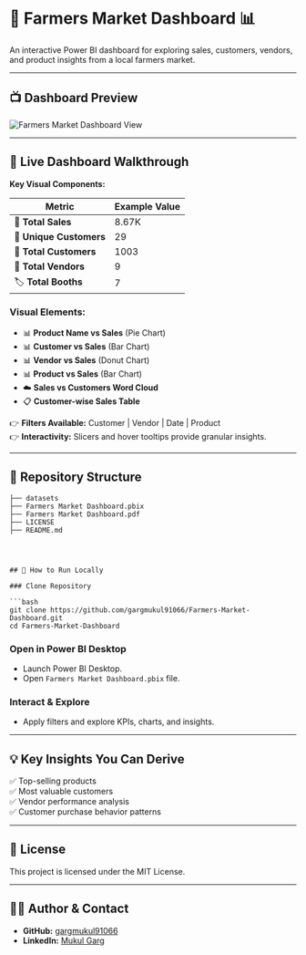 # 🥕 Farmers Market Dashboard 📊  

An interactive Power BI dashboard for exploring sales, customers, vendors, and product insights from a local farmers market.

---

## 📺 Dashboard Preview

![Farmers Market Dashboard View](./Farmers%20Market%20Dashboard.png)

---

## 🌟 Live Dashboard Walkthrough

**Key Visual Components:**

| Metric                    | Example Value |
|--------------------------|---------------|
| 🛒 **Total Sales**         | 8.67K         |
| 👥 **Unique Customers**    | 29            |
| 👤 **Total Customers**     | 1003          |
| 🏪 **Total Vendors**       | 9             |
| 🏷️ **Total Booths**        | 7             |

### Visual Elements:
- 📊 **Product Name vs Sales** (Pie Chart)  
- 📊 **Customer vs Sales** (Bar Chart)  
- 📊 **Vendor vs Sales** (Donut Chart)  
- 📊 **Product vs Sales** (Bar Chart)  
- ☁️ **Sales vs Customers Word Cloud**  
- 📋 **Customer-wise Sales Table**  

👉 **Filters Available:** Customer | Vendor | Date | Product  
👉 **Interactivity:** Slicers and hover tooltips provide granular insights.

---

## 📂 Repository Structure

```plaintext
├── datasets
├── Farmers Market Dashboard.pbix
├── Farmers Market Dashboard.pdf
├── LICENSE
├── README.md




## 🚀 How to Run Locally

### Clone Repository

```bash
git clone https://github.com/gargmukul91066/Farmers-Market-Dashboard.git
cd Farmers-Market-Dashboard
```

### Open in Power BI Desktop

- Launch Power BI Desktop.
- Open `Farmers Market Dashboard.pbix` file.

### Interact & Explore

- Apply filters and explore KPIs, charts, and insights.

---

## 💡 Key Insights You Can Derive

✅ Top-selling products  
✅ Most valuable customers  
✅ Vendor performance analysis  
✅ Customer purchase behavior patterns  

---

## 📜 License

This project is licensed under the MIT License.

---

## 🙋‍♂️ Author & Contact

- **GitHub:** [gargmukul91066](https://github.com/gargmukul91066)  
- **LinkedIn:** [Mukul Garg](https://www.linkedin.com/in/mukul-garg-91066/)
